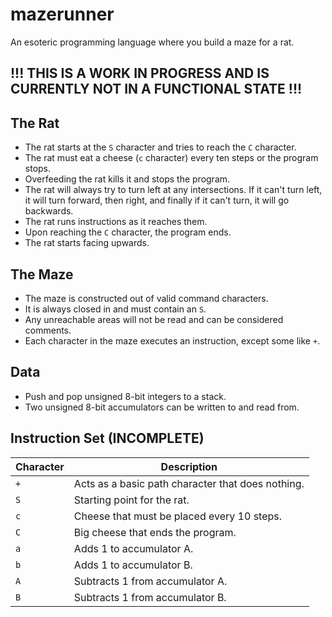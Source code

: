 # mazerunner
An esoteric programming language where you build a maze for a rat.

## !!! THIS IS A WORK IN PROGRESS AND IS CURRENTLY NOT IN A FUNCTIONAL STATE !!!

## The Rat
- The rat starts at the `S` character and tries to reach the `C` character.
- The rat must eat a cheese (`c` character) every ten steps or the program stops.
- Overfeeding the rat kills it and stops the program.
- The rat will always try to turn left at any intersections. If it can't turn left, it will turn forward, then right, and finally if it can't turn, it will go backwards.
- The rat runs instructions as it reaches them.
- Upon reaching the `C` character, the program ends.
- The rat starts facing upwards.

## The Maze
- The maze is constructed out of valid command characters.
- It is always closed in and must contain an `S`.
- Any unreachable areas will not be read and can be considered comments.
- Each character in the maze executes an instruction, except some like `+`.

## Data
- Push and pop unsigned 8-bit integers to a stack.
- Two unsigned 8-bit accumulators can be written to and read from.

## Instruction Set (INCOMPLETE)
| Character | Description                                       |
|-----------|---------------------------------------------------|
| `+`       | Acts as a basic path character that does nothing. |
| `S`       | Starting point for the rat.                       |
| `c`       | Cheese that must be placed every 10 steps.        |
| `C`       | Big cheese that ends the program.                 |
| `a`       | Adds 1 to accumulator A.                          |
| `b`       | Adds 1 to accumulator B.                          |
| `A`       | Subtracts 1 from accumulator A.                   |
| `B`       | Subtracts 1 from accumulator B.                   |
